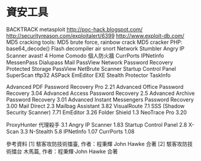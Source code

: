 # 資安工具

BACKTRACK metasploit http://poc-hack.blogspot.com/ http://securityreason.com/exploitalert/6399 http://www.exploit-db.com/ MD5 cracking tools: MD5 brute force, rainbow crack MD5 cracker PHP: base64\_decode() Flash decompiler air snort Network Stumbler Angry IP Scanner avast! 4 Home Comodo 個人防火牆 CurrPorts IPNetInfo MessenPass Dialupass Mail PassView Network Password Recovery Protected Storage PassView NetBrute Scanner Startup Control Panel SuperScan tftp32 ASPack EmEditor EXE Stealth Protector TaskInfo

Advanced PDF Password Recovery Pro 2.21 Advanced Office Password Recovery 3.04 Advanced Access Password Recovery 2.5 Advanced Archive Password Recovery 3.01 Advanced Instant Messengers Password Recovery 3.00 Mail Direct 2.3 Mailbag Assistant 3.82 VisualRoute 7.1 SSS (Shadow Security Scanner) 7.71 EmEditor 3.26 Folder Shield 1.3 NeoTrace Pro 3.20

ProxyHunter 代理殺手 3.1 Angry IP Scanner 1.83 Startup Control Panel 2.8 X-Scan 3.3 N-Stealth 5.8 IPNetInfo 1.07 CurrPorts 1.08

參考資料 \[1] 駭客攻防技術擂臺, 作者：程秉輝 John Hawke 合著 \[2] 駭客攻防技術擂台 木馬篇, 作者：程秉輝‧John Hawke 合著
